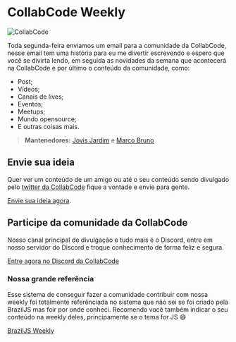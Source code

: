 # CollabCode Weekly

![CollabCode](https://raw.githubusercontent.com/collabcode/weekly/master/collabcode.png)

Toda segunda-feira enviamos um email para a comunidade da CollabCode, nesse email tem uma história para eu me divertir escrevendo e espero que você se divirta lendo, em seguida as novidades da semana que acontecerá na CollabCode e por último o conteúdo da comunidade, como:

- Post;
- Vídeos;
- Canais de lives;
- Eventos;
- Meetups;
- Mundo opensource;
- E outras coisas mais.

> **Mantenedores:** [Jovis Jardim](https://twitter.com/jovianejardim) e [Marco Bruno](https://twitter.com/marcobrunobr)

## Envie sua ideia

Quer ver um conteúdo de um amigo ou até o seu conteúdo sendo divulgado pelo [twitter da CollabCode](https://twitter.com/collabcodetech) fique a vontade e envie para gente.

[Envie sua ideia agora](https://github.com/braziljs/weekly/issues).

## Participe da comunidade da CollabCode

Nosso canal principal de divulgação e tudo mais é o Discord, entre em nosso servidor do Discord e troque conhecimento de forma feliz e segura.

[Entre agora no Discord da CollabCode](https://discord.gg/YeeEAYj)

### Nossa grande referência

Esse sistema de conseguir fazer a comunidade contribuir com nossa weekly foi totalmente referênciada no sistema que não sei se foi criado pela BrazilJS mas foir por onde conheci. Recomendo você também indicar o seu conteúdo na weekly deles, principamente se o tema for JS 😄

[BrazilJS Weekly](https://github.com/braziljs/weekly)
